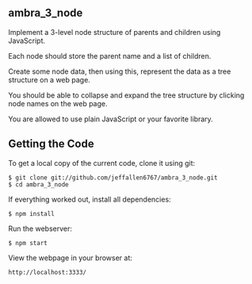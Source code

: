 ## ambra_3_node

Implement a 3-level node structure of parents and children using JavaScript. 

Each node should store the parent name and a list of children. 

Create some node data, then using this, represent the data as a tree structure on a web page. 

You should be able to collapse and expand the tree structure by clicking node names on the web page. 

You are allowed to use plain JavaScript or your favorite library.

## Getting the Code

To get a local copy of the current code, clone it using git:

    $ git clone git://github.com/jeffallen6767/ambra_3_node.git
    $ cd ambra_3_node


If everything worked out, install all dependencies:

    $ npm install


Run the webserver:

    $ npm start

View the webpage in your browser at:

    http://localhost:3333/

